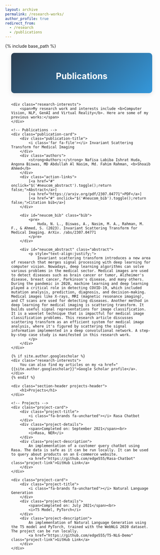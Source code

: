 ```yaml
---
layout: archive
permalink: /research-works/
author_profile: true
redirect_from:
  - /research
  - /publications
---
```


{% include base_path %}

<style>
    /* Main container styles */
    .research-container {
        max-width: 1200px;
        margin: 0 auto;
        padding: 0 20px;
    }

    /* Section header styles */
    .section-header {
        color: white;
        padding: 20px;
        border-radius: 10px;
        margin: 0 0 30px 0;
        text-align: center;
        box-shadow: 0 4px 15px rgba(0,0,0,0.1);
        transform: translateY(0);
        transition: transform 0.3s ease;
    }
    .section-header:hover {
        transform: translateY(-5px);
    }

    /* Publications specific styles */
    .publications-header {
        background: linear-gradient(135deg, #2c3e50 0%, #3498db 100%);
    }

    /* Projects specific styles */
    .projects-header {
        background: linear-gradient(135deg, #8e44ad 0%, #9b59b6 100%);
    }

    /* Research interests section */
    .research-interests {
        background: #f8f9fa;
        padding: 20px;
        border-radius: 10px;
        margin: 20px 0;
        border-left: 5px solid #3498db;
        animation: fadeIn 1s ease;
    }

    /* Publication card styles */
    .publication-card {
        background: white;
        border-radius: 10px;
        padding: 20px;
        margin: 20px 0;
        box-shadow: 0 2px 10px rgba(0,0,0,0.1);
        transition: all 0.3s ease;
        animation: slideIn 0.5s ease;
        border-left: 5px solid #3498db;
    }
    .publication-card:hover {
        transform: translateY(-5px);
        box-shadow: 0 5px 20px rgba(0,0,0,0.15);
    }

    /* Project card styles */
    .project-card {
        background: white;
        border-radius: 10px;
        padding: 20px;
        margin: 20px 0;
        box-shadow: 0 2px 10px rgba(0,0,0,0.1);
        transition: all 0.3s ease;
        animation: slideIn 0.5s ease;
        border-left: 5px solid #9b59b6;
    }
    .project-card:hover {
        transform: translateY(-5px);
        box-shadow: 0 5px 20px rgba(0,0,0,0.15);
    }

    /* Title styles */
    .publication-title {
        color: #2c3e50;
        font-size: 1.4em;
        font-weight: bold;
        margin-bottom: 10px;
    }
    .project-title {
        color: #2c3e50;
        font-size: 1.4em;
        font-weight: bold;
        margin-bottom: 10px;
    }

    /* Author styles */
    .authors {
        color: #34495e;
        font-size: 1.1em;
        margin-bottom: 15px;
    }

    /* Link styles */
    .action-links a {
        color: #3498db;
        text-decoration: none;
        margin-right: 15px;
        transition: color 0.3s ease;
    }
    .action-links a:hover {
        color: #2980b9;
    }

    /* Abstract and citation styles */
    .abstract, .bib {
        background: #f8f9fa;
        padding: 15px;
        border-radius: 5px;
        margin-top: 10px;
        display: none;
    }

    /* Project details styles */
    .project-details {
        color: #7f8c8d;
        font-size: 0.9em;
        margin: 10px 0;
    }
    .project-description {
        color: #2c3e50;
        margin: 10px 0;
    }
    .project-link {
        color: #9b59b6;
        text-decoration: none;
        transition: color 0.3s ease;
    }
    .project-link:hover {
        color: #8e44ad;
    }

    /* Animations */
    @keyframes fadeIn {
        from { opacity: 0; }
        to { opacity: 1; }
    }

    @keyframes slideIn {
        from {
            opacity: 0;
            transform: translateY(20px);
        }
        to {
            opacity: 1;
            transform: translateY(0);
        }
    }

    /* Responsive design */
    @media (max-width: 768px) {
        .research-container {
            padding: 10px;
        }
        .publication-card, .project-card {
            padding: 15px;
        }
    }
</style>

<div class="research-container">
    <div class="section-header publications-header">
        <h1>Publications</h1>
    </div>

    <div class="research-interests">
        <span>My research work and interests include <b>Computer Vision, NLP, GenAI and Virtual Reality</b>. Here are some of my previous works:</span>
    </div>

    <!-- Publications -->
    <div class="publication-card">
        <div class="publication-title">
            <i class='far fa-file'></i> Invariant Scattering Transform for Medical Imaging
        </div>
        <div class="authors">
            <strong>Authors:</strong> Nafisa Labiba Ishrat Huda, Angona Biswas, MD Abdullah Al Nasim, Md. Fahim Rahman, <b>Shoaib Ahmed</b>
        </div>
        <div class="action-links">
            [<a href="#" onclick="$('#neucom_abstract').toggle();return false;">Abstract</a>] 
            [<a href="https://arxiv.org/pdf/2307.04771">PDF</a>]
            [<a href="#" onclick="$('#neucom_bib').toggle();return false;">Citation bib</a>]
        </div>

        <div id="neucom_bib" class="bib">
            <pre>
                Huda, N. L., Biswas, A., Nasim, M. A., Rahman, M. F., & Ahmed, S. (2023). Invariant Scattering Transform for Medical Imaging. ArXiv. /abs/2307.04771
            </pre>
        </div>

        <div id="neucom_abstract" class="abstract">
            <p style="text-align:justify;">
                Invariant scattering transform introduces a new area of research that merges signal processing with deep learning for computer vision. Nowadays, deep learning algorithms can solve various problems in the medical sector. Medical images are used to detect diseases such as brain cancer or tumor, Alzheimer's disease, breast cancer, Parkinson's disease, and many others. During the pandemic in 2020, machine learning and deep learning played a critical role in detecting COVID-19, which included mutation analysis, prediction, diagnosis, and decision-making. Medical images like X-rays, MRI (magnetic resonance imaging), and CT scans are used for detecting diseases. Another method in deep learning for medical imaging is scattering transform. It builds useful signal representations for image classification. It is a wavelet technique that is impactful for medical image classification problems. This research article discusses scattering transform as an efficient system for medical image analysis, where it's figured by scattering the signal information implemented in a deep convolutional network. A step-by-step case study is manifested in this research work.
            </p>
        </div>
    </div>

    {% if site.author.googlescholar %}
    <div class="research-interests">
        You can also find my articles on my <a href="{{site.author.googlescholar}}">Google Scholar profile</a>.
    </div>
    {% endif %}

    <div class="section-header projects-header">
        <h1>Projects</h1>
    </div>

    <!-- Projects -->
    <div class="project-card">
        <div class="project-title">
            <i class="fa-brands fa-uncharted"></i> Rasa Chatbot
        </div>
        <div class="project-details">
            <span>Completed on: September 2021</span><br>
            <i>Rasa, NER</i>
        </div>
        <div class="project-description">
            An implementation of a customer query chatbot using Rasa. The data is safe as it can be run locally. It can be used to query about products on an E-commerce website.
            <a href="https://github.com/edge555/Rasa-Chatbot" class="project-link">GitHub Link</a>
        </div>
    </div>

    <div class="project-card">
        <div class="project-title">
            <i class="fa-brands fa-uncharted"></i> Natural Language Generation
        </div>
        <div class="project-details">
            <span>Completed on: July 2021</span><br>
            <i>T5 Model, PyTorch</i>
        </div>
        <div class="project-description">
            An implementation of Natural Language Generation using the T5 model and PyTorch, trained with the WebNLG 2020 dataset. The project can be run locally.
            <a href="https://github.com/edge555/T5-NLG-Demo" class="project-link">GitHub Link</a>
        </div>
    </div>
</div>
